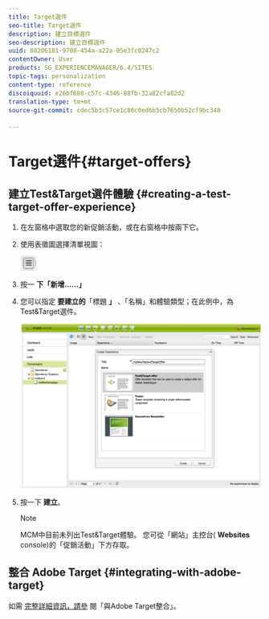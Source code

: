 ```yaml
---
title: Target選件
seo-title: Target選件
description: 建立目標選件
seo-description: 建立目標選件
uuid: 88206181-9708-454a-a22a-05e3fc0247c2
contentOwner: User
products: SG_EXPERIENCEMANAGER/6.4/SITES
topic-tags: personalization
content-type: reference
discoiquuid: e26bf608-c57c-4346-88fb-32a82cfa82d2
translation-type: tm+mt
source-git-commit: cdec5b3c57ce1c80c0ed6b5cb7650b52cf9bc340

---
```



# Target選件{#target-offers}

## 建立Test&amp;Target選件體驗 {#creating-a-test-target-offer-experience}

1. 在左窗格中選取您的新促銷活動，或在右窗格中按兩下它。
1. 使用表徵圖選擇清單視圖：

   ![](do-not-localize/chlimage_1-11.png)

1. 按一 **下「新增……」**
1. 您可以指定 **要建立的**「標題 **」** 、「名稱」和體驗類型；在此例中，為Test&amp;Target選件。

   ![chlimage_1-139](assets/chlimage_1-139.png)

1. 按一下 **建立**。

   >[!NOTE]
   >
   >MCM中目前未列出Test&amp;Target體驗。 您可從「網站」主控台( **Websites** console)的「促銷活動」下方存取。

## 整合 Adobe Target {#integrating-with-adobe-target}

如需 [完整詳細資訊，請參](/help/sites-administering/target.md) 閱「與Adobe [](/help/sites-administering/target.md) Target整合」。
